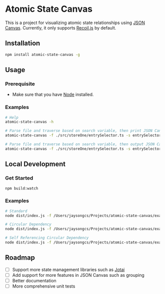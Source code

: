 # Atomic State Canvas
This is a project for visualizing atomic state relationships using [JSON Canvas](https://jsoncanvas.org/). Currently, it only supports [Recoil.js](https://recoiljs.org/) by default.

## Installation
```bash
npm install atomic-state-canvas -g
```

## Usage

### Prerequisite
- Make sure that you have [Node](https://nodejs.org/en) installed.

### Examples
```bash
# Help
atomic-state-canvas -h

# Parse file and traverse based on search variable, then print JSON Canvas
atomic-state-canvas -f ./src/storeOne/entrySelector.ts -s entrySelector

# Parse file and traverse based on search variable, then output JSON Canvas to file
atomic-state-canvas -f ./src/storeOne/entrySelector.ts -s entrySelector -o test.canvas
```

## Local Development
### Get Started
```bash
npm build:watch
```

### Examples
```bash
# Standard
node dist/index.js -f /Users/jaysongcs/Projects/atomic-state-canvas/examples/standard/src/storeOne/entrySelector.ts -s entrySelector -o test.canvas

# Circular Dependency
node dist/index.js -f /Users/jaysongcs/Projects/atomic-state-canvas/examples/standard/src/storeTwo/entrySelector.ts -s entrySelector -o test.canvas

# Self Referencing Circular Dependency
node dist/index.js -f /Users/jaysongcs/Projects/atomic-state-canvas/examples/standard/src/storeThree/entrySelector.ts -s entrySelector -o test.canvas
```

## Roadmap
- [ ] Support more state management libraries such as [Jotai](https://jotai.org/)
- [ ] Add support for more features in JSON Canvas such as grouping
- [ ] Better documentation
- [ ] More comprehensive unit tests
